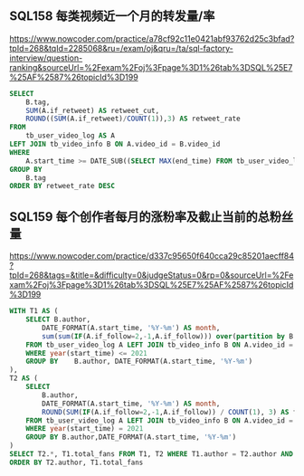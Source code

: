 ## **SQL158** **每类视频近一个月的转发量/率**

https://www.nowcoder.com/practice/a78cf92c11e0421abf93762d25c3bfad?tpId=268&tqId=2285068&ru=/exam/oj&qru=/ta/sql-factory-interview/question-ranking&sourceUrl=%2Fexam%2Foj%3Fpage%3D1%26tab%3DSQL%25E7%25AF%2587%26topicId%3D199

```sql
SELECT
	B.tag,
	SUM(A.if_retweet) AS retweet_cut,
	ROUND((SUM(A.if_retweet)/COUNT(1)),3) AS retweet_rate
FROM
	tb_user_video_log AS A
LEFT JOIN tb_video_info B ON A.video_id = B.video_id	 
WHERE
	A.start_time >= DATE_SUB((SELECT MAX(end_time) FROM tb_user_video_log),INTERVAL 30 DAY)
GROUP BY
	B.tag
ORDER BY retweet_rate DESC

```

## **SQL159** **每个创作者每月的涨粉率及截止当前的总粉丝量**

https://www.nowcoder.com/practice/d337c95650f640cca29c85201aecff84?tpId=268&tags=&title=&difficulty=0&judgeStatus=0&rp=0&sourceUrl=%2Fexam%2Foj%3Fpage%3D1%26tab%3DSQL%25E7%25AF%2587%26topicId%3D199

```sql
WITH T1 AS (
	SELECT B.author, 
		DATE_FORMAT(A.start_time, '%Y-%m') AS month, 
		sum(sum(IF(A.if_follow=2,-1,A.if_follow))) over(partition by B.author order by date_format(A.start_time,'%Y-%m')) AS total_fans 
	FROM tb_user_video_log A LEFT JOIN tb_video_info B ON A.video_id = B.video_id
	WHERE year(start_time) <= 2021
	GROUP BY 	B.author, DATE_FORMAT(A.start_time, '%Y-%m')
),
T2 AS (
	SELECT
		B.author,
		DATE_FORMAT(A.start_time, '%Y-%m') AS month,
		ROUND(SUM(IF(A.if_follow=2,-1,A.if_follow)) / COUNT(1), 3) AS fans_growth_rate
	FROM tb_user_video_log A LEFT JOIN tb_video_info B ON A.video_id = B.video_id 
	WHERE year(start_time) = 2021
	GROUP BY B.author,DATE_FORMAT(A.start_time, '%Y-%m')
)
SELECT T2.*, T1.total_fans FROM T1, T2 WHERE T1.author = T2.author AND T1.month = T2.month
ORDER BY T2.author, T1.total_fans
```


